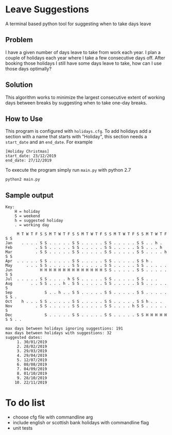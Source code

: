 # Leave Suggestions

A terminal based python tool for suggesting when to take days leave 

## Problem

I have a given number of days leave to take from work each year. I plan a
couple of holidays each year where I take a few consecutive days off. After
booking those holidays I still have some days leave to take, how can I use
those days optimally?

## Solution

This algorithm works to minimize the largest consecutive extent of working days
between breaks by suggesting when to take one-day breaks.

## How to Use

This program is configured with `holidays.cfg`. To add holidays add a section
with a name that starts with "Holiday", this section needs a `start_date` and
an `end_date`. For example

    [Holiday Christmas]
    start_date: 23/12/2019
    end_date: 27/12/2019

To execute the program simply run `main.py` with python 2.7

    python2 main.py

## Sample output

    Key:
        H = holiday
        S = weekend
        h = suggested holiday
        . = working day

         M T W T F S S M T W T F S S M T W T F S S M T W T F S S M T W T F S S  
    Jan    . . . . S S . . . . . S S . . . . . S S . . . . . S S . . h . 
    Feb          . S S . . . . . S S . . . . . S S . . . . . S S . . . h 
    Mar          . S S . . . . . S S . . . . . S S . . . . . S S . . . . h S S 
    Apr  . . . . . S S . . . . . S S . . . . . S S . . . . . S S h . 
    May      . . . S S . . . . . S S . . . . . S S . . . . . S S . . . . . 
    Jun            H H H H H H H H H H H H H H S S . . . . . S S . . . . . S S 
    Jul  . . . . . S S . . . . h S S . . . . . S S . . . . . S S . . . 
    Aug        . . S S . . . h . S S . . . . . S S . . . . . S S . . . . . S 
    Sep              S . . h . . S S . . . . . S S . . . . . S S . . . . . S S . 
    Oct    h . . . S S . . . . . S S . . . . . S S . . . . . S S h . . . 
    Nov          . S S . . . . . S S . . . . . S S . . . . h S S . . . . . S 
    Dec              S . . . . . S S . . . . . S S . . . . . S S H H H H H S S . . 

    max days between holidays ignoring suggestions: 191
    max days between holidays with suggestions: 32
    suggested dates:
         1. 30/01/2019
         2. 28/02/2019
         3. 29/03/2019
         4. 29/04/2019
         5. 12/07/2019
         6. 08/08/2019
         7. 04/09/2019
         8. 01/10/2019
         9. 28/10/2019
        10. 22/11/2019


# To do list

* choose cfg file with commandline arg
* include english or scottish bank holidays with commandline flag
* unit tests
